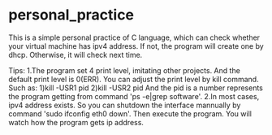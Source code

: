 # personal_practice
This is a simple personal practice of C language, which can check whether your virtual machine has ipv4 address. If not, the program will create one by dhcp. Otherwise, it will check next time.

Tips:
1.The program set 4 print level, imitating other projects. And the default print level is 0(ERR). You can adjust the print level by kill command. Such as:
	1)kill -USR1 pid
	2)kill -USR2 pid
And the pid is a number represents the program getting from command 'ps -e|grep software'.
2.In most cases, ipv4 address exists. So you can shutdown the interface mannually by command 'sudo ifconfig eth0 down'. Then execute the program. You will watch how the program gets ip address.
